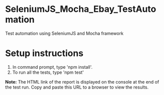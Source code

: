 # SeleniumJS_Mocha_Ebay_TestAutomation
Test automation using SeleniumJS and Mocha framework

# Setup instructions

1. In command prompt, type 'npm install'.
2. To run all the tests, type 'npm test'

**Note:** The HTML link of the report is displayed on the console at the end of the test run. Copy and paste this URL to a browser to view the results.

    
